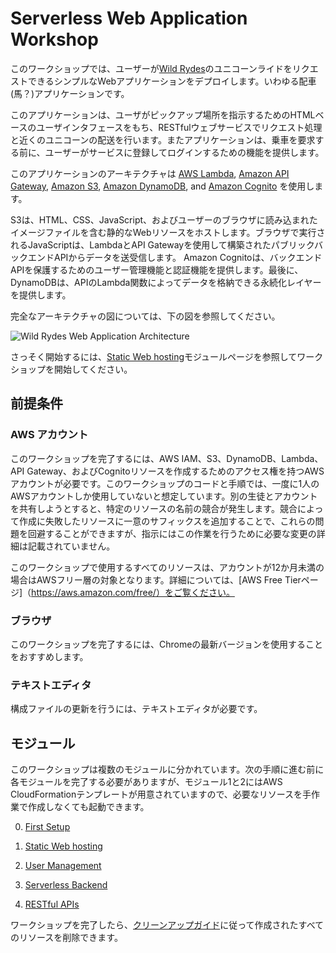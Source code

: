 # Serverless Web Application Workshop

このワークショップでは、ユーザーが[Wild Rydes](http://www.wildrydes.com/)のユニコーンライドをリクエストできるシンプルなWebアプリケーションをデプロイします。いわゆる配車(馬？)アプリケーションです。

このアプリケーションは、ユーザがピックアップ場所を指示するためのHTMLベースのユーザインタフェースをもち、RESTfulウェブサービスでリクエスト処理と近くのユニコーンの配送を行います。またアプリケーションは、乗車を要求する前に、ユーザーがサービスに登録してログインするための機能を提供します。

このアプリケーションのアーキテクチャは [AWS Lambda](https://aws.amazon.com/lambda/), [Amazon API Gateway](https://aws.amazon.com/api-gateway/), [Amazon S3](https://aws.amazon.com/s3/), [Amazon DynamoDB](https://aws.amazon.com/dynamodb/), and [Amazon Cognito](https://aws.amazon.com/cognito/) を使用します。

S3は、HTML、CSS、JavaScript、およびユーザーのブラウザに読み込まれたイメージファイルを含む静的なWebリソースをホストします。ブラウザで実行されるJavaScriptは、LambdaとAPI Gatewayを使用して構築されたパブリックバックエンドAPIからデータを送受信します。 Amazon Cognitoは、バックエンドAPIを保護するためのユーザー管理機能と認証機能を提供します。最後に、DynamoDBは、APIのLambda関数によってデータを格納できる永続化レイヤーを提供します。

完全なアーキテクチャの図については、下の図を参照してください。

![Wild Rydes Web Application Architecture](images/wildrydes-complete-architecture.png)

さっそく開始するには、[Static Web hosting](1_StaticWebHosting)モジュールページを参照してワークショップを開始してください。

## 前提条件

### AWS アカウント

このワークショップを完了するには、AWS IAM、S3、DynamoDB、Lambda、API Gateway、およびCognitoリソースを作成するためのアクセス権を持つAWSアカウントが必要です。このワークショップのコードと手順では、一度に1人のAWSアカウントしか使用していないと想定しています。別の生徒とアカウントを共有しようとすると、特定のリソースの名前の競合が発生します。競合によって作成に失敗したリソースに一意のサフィックスを追加することで、これらの問題を回避することができますが、指示にはこの作業を行うために必要な変更の詳細は記載されていません。

このワークショップで使用するすべてのリソースは、アカウントが12か月未満の場合はAWSフリー層の対象となります。詳細については、[AWS Free Tierページ]（https://aws.amazon.com/free/）をご覧ください。

### ブラウザ

このワークショップを完了するには、Chromeの最新バージョンを使用することをおすすめします。

### テキストエディタ

構成ファイルの更新を行うには、テキストエディタが必要です。

## モジュール

このワークショップは複数のモジュールに分かれています。次の手順に進む前に各モジュールを完了する必要がありますが、モジュール1と2にはAWS CloudFormationテンプレートが用意されていますので、必要なリソースを手作業で作成しなくても起動できます。

0. [First Setup](0_FirstSetup)

1. [Static Web hosting](1_StaticWebHosting)
2. [User Management](2_UserManagement)
3. [Serverless Backend](3_ServerlessBackend)
4. [RESTful APIs](4_RESTfulAPIs)

ワークショップを完了したら、[クリーンアップガイド](9_CleanUp)に従って作成されたすべてのリソースを削除できます。
